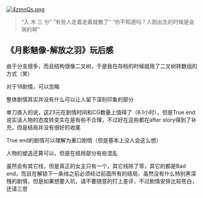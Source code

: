 [![4zmnQs.png](https://z3.ax1x.com/2021/10/06/4zmnQs.png)](https://imgtu.com/i/4zmnQs)

> “入 木 三 分”
> “有些人走着走着就散了”
> “你不知道吗？人刚出生的时候是会哭的啊”

## 《月影魅像-解放之羽》玩后感
由于分支很多，而且结构很像二叉树，于是我在存档的时候就用了二叉树转数组的方式（笑）

对于18剧情，可以忽略

整体剧情其实并没有什么可以让人留下深刻印象的部分

单刀直入的说，这23元在剧情时间和CG数量上值得了（6.1小时），但是True end说实话人物的态度转变实在是有些不合理，不过好在这些都在after story得到了补充，但是结局并没有很好的收尾

True end的剧情可以理解为重口剧情（但是基本上没人会这么想）

人物的塑造还算可以，但是在结局部分有些混乱

虽然会有其它线，但是真正的女主只有一个，其它线除了零，其它的都是Bad end，而且在解锁下一条线之前必须经过前面所有的结局，虽然没有什么特别黑深残的剧情，但是如果想要入坑，请不要随意的打上差评，不过剧情安排比较苍白，还请三思

